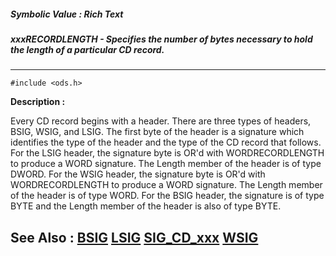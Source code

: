 ##### Symbolic Value : Rich Text
##### xxxRECORDLENGTH - Specifies the number of bytes necessary to hold the length of a particular CD record.
---
```
#include <ods.h>
```
**Description :**

Every CD record begins with a header.  There are three types of headers, BSIG, 
WSIG, and LSIG.  The first byte of the header is a signature which identifies 
the type of the header and the type of the CD record that follows.   For the 
LSIG header, the signature byte is OR'd with WORDRECORDLENGTH to produce a WORD 
signature.  The Length member of the header is of type DWORD.  For the WSIG 
header, the signature byte is OR'd with WORDRECORDLENGTH to produce a WORD 
signature.  The Length member of the header is of type WORD.   For the BSIG 
header, the signature is of type BYTE and the Length member of the header is 
also of type BYTE.

**See Also :**
[BSIG](/reference/Data/BSIG)
[LSIG](/reference/Data/LSIG)
[SIG_CD_xxx](/reference/Symb/SIG_CD_xxx)
[WSIG](/reference/Data/WSIG)
---
